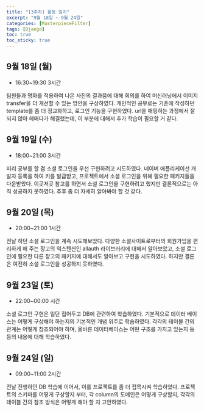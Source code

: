 ```yaml
---
title: "[3주차] 활동 일지"
excerpt: "9월 18일 ~ 9월 24일"
categories: [MasterpieceFilter]
tags: [Django]
toc: true
toc_sticky: true
---
```


## 9월 18일 (월)
* 16:30~19:30 3시간

팀원들과 명화를 적용하여 나온 사진의 결과뭄에 대해 회의를 하여 머신러닝에서 이미지 transfer을 더 개선할 수 있는 방안을 구상하였다. 개인적인 공부로는 기존에 작성하던 template를 좀 더 정교화하고, 로그인 기능을 구현하였다. url을 매핑하는 과정에서 잘 되지 않아 헤매다가 해결했는데, 이 부분에 대해서 추가 학습이 필요할 거 같다.


## 9월 19일 (수)
* 18:00~21:00 3시간

미리 공부를 할 겸 소셜 로그인을 우선 구현하려고 시도하였다. 네이버 애플리케이선 개발자 등록을 하여 키를 발급받고, 프로젝트에서 소셜 로그인을 위해 필요한 패키지들을 다운받았다. 이곳저곳 참고를 하면서 소셜 로그인을 구현하려고 했지만 결론적으로는 아직 성공하지 못하였다. 추후 좀 더 자세히 알아봐야 할 것 같다.


## 9월 20일 (목)
* 20:00~21:00 1시간

전날 하던 소셜 로그인을 계속 시도해보았다. 다양한 소셜사이트로부터의 회원가입을 편리하게 해 주는 장고의 익스텐션인 allauth 라이브러리에 대해서 알아보았고, 소셜 로그인에 필요한 다른 장고의 패키지에 대해서도 알아보고 구현을 시도하였다. 하지만 결론은 여전히 소셜 로그인을 성공하지 못하였다.


## 9월 23일 (토)
* 22:00~00:00 시간

소셜 로그인 구현은 일단 접어두고 DB에 관련하여 학습하였다. 기본적으로 데이터 베이스는 어떻게 구상해야 하는지의 기본적인 개념 위주로 학습하였다. 각각의 테이블 간의 관계는 어떻게 참조되어야 하며, 올바른 데이터베이스는 어떤 구조를 가지고 있는지 등등의 내용에 대해 학습하였다.


## 9월 24일 (일)
* 09:00~11:00 2시간

전날 진행하던 DB 학습에 이어서, 이를 프로젝트를 좀 더 접목시켜 학습하였다. 프로젝트의 스키마를 어떻게 구상할지 부터, 각 column의 도메인은 어떻게 구상할지, 각각의 테이블 간의 참조 방식은 어떻게 해야 할 지 고안하였다.
